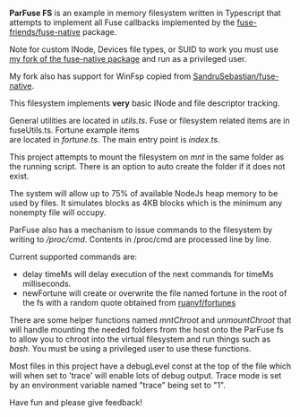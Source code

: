 **ParFuse FS** is an example in memory filesystem written in Typescript that attempts to implement all Fuse callbacks 
implemented by the [fuse-friends/fuse-native](https://github.com/fuse-friends/fuse-native) package.

Note for custom INode, Devices file types, or SUID to work you must use 
[my fork of the fuse-native package](https://github.com/paulrobello/fuse-native) and run as a privileged user.

My fork also has support for WinFsp copied from [SandruSebastian/fuse-native](https://github.com/SandruSebastian/fuse-native).

This filesystem implements **very** basic INode and file descriptor tracking.

General utilities are located in _utils.ts_. Fuse or filesystem related items are in fuseUtils.ts. Fortune example items  
are located in _fortune.ts_. The main entry point is _index.ts_.

This project attempts to mount the filesystem on _mnt_ in the same folder as the running script. There is an option to 
auto create the folder if it does not exist.

The system will allow up to 75% of available NodeJs heap memory to be used by files.
It simulates blocks as 4KB blocks which is the minimum any nonempty file will occupy.

ParFuse also has a mechanism to issue commands to the filesystem by writing to _/proc/cmd_.
Contents in /proc/cmd are processed line by line.

Current supported commands are:
- delay timeMs  will delay execution of the next commands for timeMs milliseconds.
- newFortune will create or overwrite the file named fortune in the root of the fs with a random quote obtained from 
  [ruanyf/fortunes](https://raw.githubusercontent.com/ruanyf/fortunes/master/data/fortunes)  

There are some helper functions named _mntChroot_ and _unmountChroot_ that will handle mounting the needed folders from 
the host onto the ParFuse fs to allow you to chroot into the virtual filesystem and run things such as _bash_.
You must be using a privileged user to use these functions.

Most files in this project have a debugLevel const at the top of the file which will when set to 'trace' will enable 
lots of debug output. Trace mode is set by an environment variable named "trace" being set to "1".



Have fun and please give feedback!


